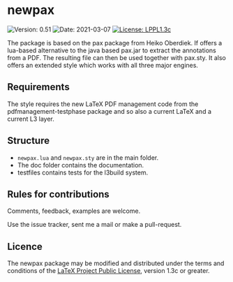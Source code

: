 # newpax

![Version: 0.51](https://img.shields.io/badge/current_version-0.51-blue.svg?style=flat-square)
![Date: 2021-03-07](https://img.shields.io/badge/date-2021-03-07-blue.svg?style=flat-square)
[![License: LPPL1.3c ](https://img.shields.io/badge/license-LPPL1.3c-blue.svg?style=flat-square)](https://ctan.org/license/lppl1.3c)

The package is based on the pax package from Heiko Oberdiek. 
If offers a lua-based alternative to the java based pax.jar to extract the annotations from a PDF. The resulting file
 can then be used together with pax.sty. It also offers an extended style which works with all three major engines.
 
## Requirements 

The style requires the new LaTeX PDF management code from the pdfmanagement-testphase package and so also
a current LaTeX and a current L3 layer.


##  Structure

- `newpax.lua` and `newpax.sty` are in the main folder.
- The doc folder contains the documentation.
- testfiles contains tests for the l3build system. 
      
## Rules for contributions

Comments, feedback, examples are welcome. 

Use the issue tracker, sent me a mail or make a pull-request.

## Licence

The newpax package may be modified and distributed under the terms and conditions of the 
[LaTeX Project Public License](https://www.latex-project.org/lppl/), version 1.3c or greater.
 


